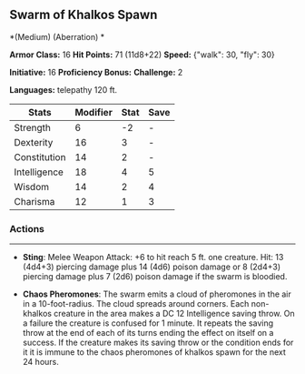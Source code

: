 ## Swarm of Khalkos Spawn
*(Medium) (Aberration) *

**Armor Class:** 16
**Hit Points:** 71 (11d8+22)
**Speed:** {"walk": 30, "fly": 30}

**Initiative:** 16
**Proficiency Bonus:**
**Challenge:** 2

**Languages:** telepathy 120 ft.



| Stats | Modifier | Stat | Save
| ---- | ---- | ---- | ---- |
| Strength | 6 | -2 | - |
| Dexterity | 16 | 3 | - |
| Constitution | 14 | 2 | - |
| Intelligence | 18 | 4 | 5 |
| Wisdom | 14 | 2 | 4 |
| Charisma | 12 | 1 | 3 |

### Actions
 --- 
- **Sting**: Melee Weapon Attack: +6 to hit  reach 5 ft.  one creature. Hit: 13 (4d4+3) piercing damage plus 14 (4d6) poison damage  or 8 (2d4+3) piercing damage plus 7 (2d6) poison damage if the swarm is bloodied.

- **Chaos Pheromones**: The swarm emits a cloud of pheromones in the air in a 10-foot-radius. The cloud spreads around corners. Each non-khalkos creature in the area makes a DC 12 Intelligence saving throw. On a failure  the creature is confused for 1 minute. It repeats the saving throw at the end of each of its turns  ending the effect on itself on a success. If the creature makes its saving throw or the condition ends for it  it is immune to the chaos pheromones of khalkos spawn for the next 24 hours.

